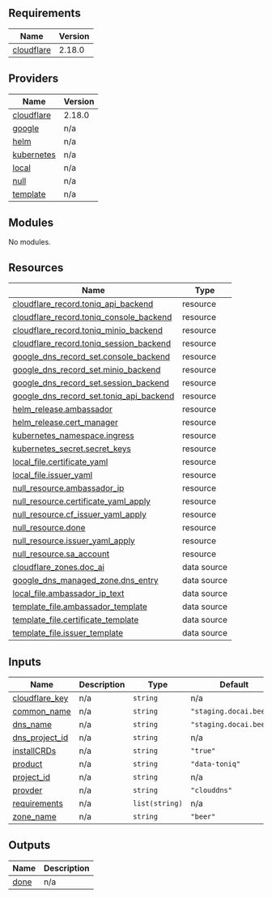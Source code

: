 ## Requirements

| Name | Version |
|------|---------|
| <a name="requirement_cloudflare"></a> [cloudflare](#requirement\_cloudflare) | 2.18.0 |

## Providers

| Name | Version |
|------|---------|
| <a name="provider_cloudflare"></a> [cloudflare](#provider\_cloudflare) | 2.18.0 |
| <a name="provider_google"></a> [google](#provider\_google) | n/a |
| <a name="provider_helm"></a> [helm](#provider\_helm) | n/a |
| <a name="provider_kubernetes"></a> [kubernetes](#provider\_kubernetes) | n/a |
| <a name="provider_local"></a> [local](#provider\_local) | n/a |
| <a name="provider_null"></a> [null](#provider\_null) | n/a |
| <a name="provider_template"></a> [template](#provider\_template) | n/a |

## Modules

No modules.

## Resources

| Name | Type |
|------|------|
| [cloudflare_record.toniq_api_backend](https://registry.terraform.io/providers/cloudflare/cloudflare/2.18.0/docs/resources/record) | resource |
| [cloudflare_record.toniq_console_backend](https://registry.terraform.io/providers/cloudflare/cloudflare/2.18.0/docs/resources/record) | resource |
| [cloudflare_record.toniq_minio_backend](https://registry.terraform.io/providers/cloudflare/cloudflare/2.18.0/docs/resources/record) | resource |
| [cloudflare_record.toniq_session_backend](https://registry.terraform.io/providers/cloudflare/cloudflare/2.18.0/docs/resources/record) | resource |
| [google_dns_record_set.console_backend](https://registry.terraform.io/providers/hashicorp/google/latest/docs/resources/dns_record_set) | resource |
| [google_dns_record_set.minio_backend](https://registry.terraform.io/providers/hashicorp/google/latest/docs/resources/dns_record_set) | resource |
| [google_dns_record_set.session_backend](https://registry.terraform.io/providers/hashicorp/google/latest/docs/resources/dns_record_set) | resource |
| [google_dns_record_set.toniq_api_backend](https://registry.terraform.io/providers/hashicorp/google/latest/docs/resources/dns_record_set) | resource |
| [helm_release.ambassador](https://registry.terraform.io/providers/hashicorp/helm/latest/docs/resources/release) | resource |
| [helm_release.cert_manager](https://registry.terraform.io/providers/hashicorp/helm/latest/docs/resources/release) | resource |
| [kubernetes_namespace.ingress](https://registry.terraform.io/providers/hashicorp/kubernetes/latest/docs/resources/namespace) | resource |
| [kubernetes_secret.secret_keys](https://registry.terraform.io/providers/hashicorp/kubernetes/latest/docs/resources/secret) | resource |
| [local_file.certificate_yaml](https://registry.terraform.io/providers/hashicorp/local/latest/docs/resources/file) | resource |
| [local_file.issuer_yaml](https://registry.terraform.io/providers/hashicorp/local/latest/docs/resources/file) | resource |
| [null_resource.ambassador_ip](https://registry.terraform.io/providers/hashicorp/null/latest/docs/resources/resource) | resource |
| [null_resource.certificate_yaml_apply](https://registry.terraform.io/providers/hashicorp/null/latest/docs/resources/resource) | resource |
| [null_resource.cf_issuer_yaml_apply](https://registry.terraform.io/providers/hashicorp/null/latest/docs/resources/resource) | resource |
| [null_resource.done](https://registry.terraform.io/providers/hashicorp/null/latest/docs/resources/resource) | resource |
| [null_resource.issuer_yaml_apply](https://registry.terraform.io/providers/hashicorp/null/latest/docs/resources/resource) | resource |
| [null_resource.sa_account](https://registry.terraform.io/providers/hashicorp/null/latest/docs/resources/resource) | resource |
| [cloudflare_zones.doc_ai](https://registry.terraform.io/providers/cloudflare/cloudflare/2.18.0/docs/data-sources/zones) | data source |
| [google_dns_managed_zone.dns_entry](https://registry.terraform.io/providers/hashicorp/google/latest/docs/data-sources/dns_managed_zone) | data source |
| [local_file.ambassador_ip_text](https://registry.terraform.io/providers/hashicorp/local/latest/docs/data-sources/file) | data source |
| [template_file.ambassador_template](https://registry.terraform.io/providers/hashicorp/template/latest/docs/data-sources/file) | data source |
| [template_file.certificate_template](https://registry.terraform.io/providers/hashicorp/template/latest/docs/data-sources/file) | data source |
| [template_file.issuer_template](https://registry.terraform.io/providers/hashicorp/template/latest/docs/data-sources/file) | data source |

## Inputs

| Name | Description | Type | Default | Required |
|------|-------------|------|---------|:--------:|
| <a name="input_cloudflare_key"></a> [cloudflare\_key](#input\_cloudflare\_key) | n/a | `string` | n/a | yes |
| <a name="input_common_name"></a> [common\_name](#input\_common\_name) | n/a | `string` | `"staging.docai.beer"` | no |
| <a name="input_dns_name"></a> [dns\_name](#input\_dns\_name) | n/a | `string` | `"staging.docai.beer."` | no |
| <a name="input_dns_project_id"></a> [dns\_project\_id](#input\_dns\_project\_id) | n/a | `string` | n/a | yes |
| <a name="input_installCRDs"></a> [installCRDs](#input\_installCRDs) | n/a | `string` | `"true"` | no |
| <a name="input_product"></a> [product](#input\_product) | n/a | `string` | `"data-toniq"` | no |
| <a name="input_project_id"></a> [project\_id](#input\_project\_id) | n/a | `string` | n/a | yes |
| <a name="input_provder"></a> [provder](#input\_provder) | n/a | `string` | `"clouddns"` | no |
| <a name="input_requirements"></a> [requirements](#input\_requirements) | n/a | `list(string)` | n/a | yes |
| <a name="input_zone_name"></a> [zone\_name](#input\_zone\_name) | n/a | `string` | `"beer"` | no |

## Outputs

| Name | Description |
|------|-------------|
| <a name="output_done"></a> [done](#output\_done) | n/a |
